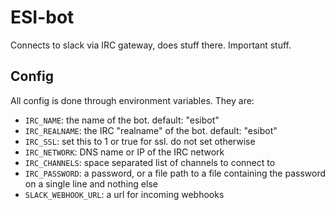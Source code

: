 # ESI-bot

Connects to slack via IRC gateway, does stuff there. Important stuff.


## Config

All config is done through environment variables. They are:

  * `IRC_NAME`: the name of the bot. default: "esibot"
  * `IRC_REALNAME`: the IRC "realname" of the bot. default: "esibot"
  * `IRC_SSL`: set this to 1 or true for ssl. do not set otherwise
  * `IRC_NETWORK`: DNS name or IP of the IRC network
  * `IRC_CHANNELS`: space separated list of channels to connect to
  * `IRC_PASSWORD`: a password, or a file path to a file containing the password on a single line and nothing else
  * `SLACK_WEBHOOK_URL`: a url for incoming webhooks
